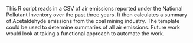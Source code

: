 This R script reads in a CSV of air emissions reported under the National Pollutant Inventory over the past three years. It then calculates a summary of Acetaldehyde emissions from the coal mining industry. The template could be used to determine summaries of all air emissions. Future work would look at taking a functional approach to automate the work.

